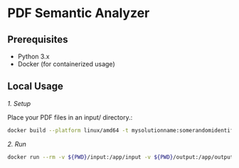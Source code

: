 # PDF Semantic Analyzer


## Prerequisites

-   Python 3.x
-   Docker (for containerized usage)

## Local Usage

*1. Setup*

Place your PDF files in an input/ directory.:

```bash
docker build --platform linux/amd64 -t mysolutionname:somerandomidentifier .
```
*2. Run*
```bash
docker run --rm -v ${PWD}/input:/app/input -v ${PWD}/output:/app/output --network none mysolutionname:somerandomidentifier
```
